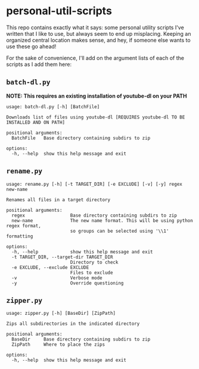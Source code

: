 # personal-util-scripts
This repo contains exactly what it says: some personal utility scripts I've written that I like to use, but always seem to end up misplacing.
Keeping an organized central location makes sense, and hey, if someone else wants to use these go ahead!

For the sake of convenience, I'll add on the argument lists of each of the scripts as I add them here:

## `batch-dl.py`
**NOTE: This requires an existing installation of youtube-dl on your PATH**
```
usage: batch-dl.py [-h] [BatchFile]

Downloads list of files using youtube-dl [REQUIRES youtube-dl TO BE INSTALLED AND ON PATH]

positional arguments:
  BatchFile   Base directory containing subdirs to zip

options:
  -h, --help  show this help message and exit
```

## `rename.py`
```
usage: rename.py [-h] [-t TARGET_DIR] [-e EXCLUDE] [-v] [-y] regex new-name

Renames all files in a target directory

positional arguments:
  regex                 Base directory containing subdirs to zip
  new-name              The new name format. This will be using python regex format, 
                        so groups can be selected using '\\1' formatting

options:
  -h, --help            show this help message and exit
  -t TARGET_DIR, --target-dir TARGET_DIR
                        Directory to check
  -e EXCLUDE, --exclude EXCLUDE
                        Files to exclude
  -v                    Verbose mode
  -y                    Override questioning
```

## `zipper.py`
```
usage: zipper.py [-h] [BaseDir] [ZipPath]

Zips all subdirectories in the indicated directory

positional arguments:
  BaseDir     Base directory containing subdirs to zip
  ZipPath     Where to place the zips

options:
  -h, --help  show this help message and exit
```